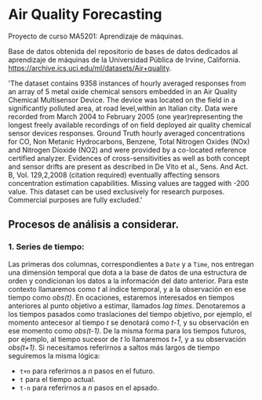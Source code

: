 # Air Quality Forecasting
Proyecto de curso MA5201: Aprendizaje de máquinas.

Base de datos obtenida del repositorio de bases de datos dedicados al aprendizaje de máquinas de la Universidad Pública de Irvine, California. https://archive.ics.uci.edu/ml/datasets/Air+quality.

'The dataset contains 9358 instances of hourly averaged responses from an array of 5 metal oxide chemical sensors embedded in an Air Quality Chemical Multisensor Device. The device was located on the field in a significantly polluted area, at road level,within an Italian city. Data were recorded from March 2004 to February 2005 (one year)representing the longest freely available recordings of on field deployed air quality chemical sensor devices responses. Ground Truth hourly averaged concentrations for CO, Non Metanic Hydrocarbons, Benzene, Total Nitrogen Oxides (NOx) and Nitrogen Dioxide (NO2) and were provided by a co-located reference certified analyzer. Evidences of cross-sensitivities as well as both concept and sensor drifts are present as described in De Vito et al., Sens. And Act. B, Vol. 129,2,2008 (citation required) eventually affecting sensors concentration estimation capabilities. Missing values are tagged with -200 value.
This dataset can be used exclusively for research purposes. Commercial purposes are fully excluded.'

## Procesos de análisis a considerar.
### 1. Series de tiempo:
Las primeras dos columnas, correspondientes a `Date` y a `Time`, nos entregan una dimensión temporal que dota a la base de datos de una estructura de orden y condicionan los datos a la información del dato anterior. Para este contexto llamaremos como _t_ al índice temporal, y a la observación en ese tiempo como _obs(t)_. En ocaciones, estaremos interesados en tiempos anteriores al punto objetivo a estimar, llamados _lag times_. Denotaremos a los tiempos pasados como traslaciones del tiempo objetivo, por ejemplo, el momento antecesor al tiempo _t_ se denotará como _t-1_, y su observación en ese momento como _obs(t-1)_. De la misma forma para los tiempos futuros, por ejemplo, al tiempo sucesor de _t_ lo llamaremos _t+1_, y a su observación _obs(t+1)_. Si necesitamos referirnos a saltos más largos de tiempo seguiremos la misma lógica:
  - `t+n` para referirnos a _n_ pasos en el futuro.
  - `t` para el tiempo actual.
  - `t-n` para referirnos a _n_ pasos en el apsado.

